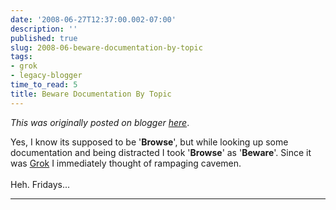 ```yaml
---
date: '2008-06-27T12:37:00.002-07:00'
description: ''
published: true
slug: 2008-06-beware-documentation-by-topic
tags:
- grok
- legacy-blogger
time_to_read: 5
title: Beware Documentation By Topic
---
```


*This was originally posted on blogger [here](https://pydanny.blogspot.com/2008/06/beware-documentation-by-topic.html)*.

Yes, I know its supposed to be '<span style="font-weight: bold;">Browse</span>', but while looking up some documentation and being distracted I took '<span style="font-weight: bold;">Browse</span>' as '<span style="font-weight: bold;">Beware</span>'.  Since it was <a href="http://grok.zope.org">Grok</a> I immediately thought of rampaging cavemen.<br /><br />Heh.  Fridays...

---

